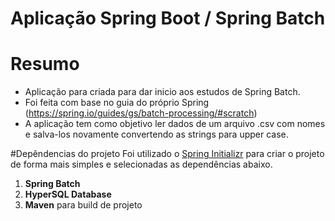 # Aplicação Spring Boot / Spring Batch

# Resumo
+ Aplicação para criada para dar inicio aos estudos de Spring Batch.
+ Foi feita com base no guia do próprio Spring (https://spring.io/guides/gs/batch-processing/#scratch)
+ A aplicação tem como objetivo ler dados de um arquivo .csv com nomes e salva-los novamente
convertendo as strings para upper case.

#Depêndencias do projeto
Foi utilizado o [Spring Initializr](https://start.spring.io/) para criar o projeto de forma mais simples
e selecionadas as dependências abaixo.
1. **Spring Batch**
2. **HyperSQL Database**
3. **Maven** para build de projeto

